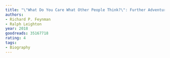 ```yaml
---
title: "\"What Do You Care What Other People Think?\": Further Adventures of a Curious Character"
authors:
- Richard P. Feynman
- Ralph Leighton
year: 2018
goodreads: 35167718
rating: 4
tags:
- Biography
---
```

